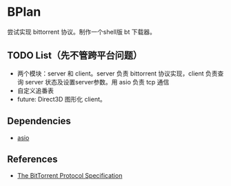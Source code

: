 # BPlan
尝试实现 bittorrent 协议。制作一个shell版 bt 下载器。

## TODO List（先不管跨平台问题）
- 两个模块：server 和 client。server 负责 bittorrent 协议实现，client 负责查询 server 状态及设置server参数。用 asio 负责 tcp 通信
- 自定义追番表
- future: Direct3D 图形化 client。


## Dependencies
- [asio](https://think-async.com/Asio)

## References
- [The BitTorrent Protocol Specification](http://www.bittorrent.org/beps/bep_0003.html)
